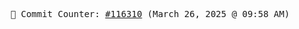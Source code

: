<p align="center">
    <samp>
        📮 Commit Counter: <a href="https://github.com/Javascript-void0/Javascript-void0/commits/main">#116310</a> (March 26, 2025 @ 09:58 AM)
    </samp>
</p>